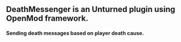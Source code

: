 ## DeathMessenger is an Unturned plugin using OpenMod framework.
#### Sending death messages based on player death cause.
